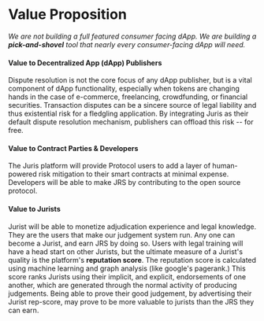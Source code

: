 # Value Proposition

_We are not building a full featured consumer facing dApp. We are building a **pick-and-shovel** tool that nearly every consumer-facing dApp will need._

#### Value to Decentralized App \(dApp\) Publishers

Dispute resolution is not the core focus of any dApp publisher, but is a vital component of dApp functionality, especially when tokens are changing hands in the case of e-commerce, freelancing, crowdfunding, or financial securities. Transaction disputes can be a sincere source of legal liability and thus existential risk for a fledgling application. By integrating Juris as their default dispute resolution mechanism, publishers can offload this risk -- for free.

#### Value to Contract Parties & Developers

The Juris platform will provide Protocol users to add a layer of human-powered risk mitigation to their smart contracts at minimal expense. Developers will be able to make JRS by contributing to the open source protocol.

#### Value to Jurists

Jurist will be able to monetize adjudication experience and legal knowledge. They are the users that make our judgement system run. Any one can become a Jurist, and earn JRS by doing so. Users with legal training will have a head start on other Jurists, but the ultimate measure of a Jurist's quality is the platform's **reputation score**. The reputation score is calculated using machine learning and graph analysis \(like google's pagerank.\) This score ranks Jurists using their implicit, and explicit, endorsements of one another, which are generated through the normal activity of producing judgements. Being able to prove their good judgement, by advertising their Jurist rep-score, may prove to be more valuable to jurists than the JRS they can earn.